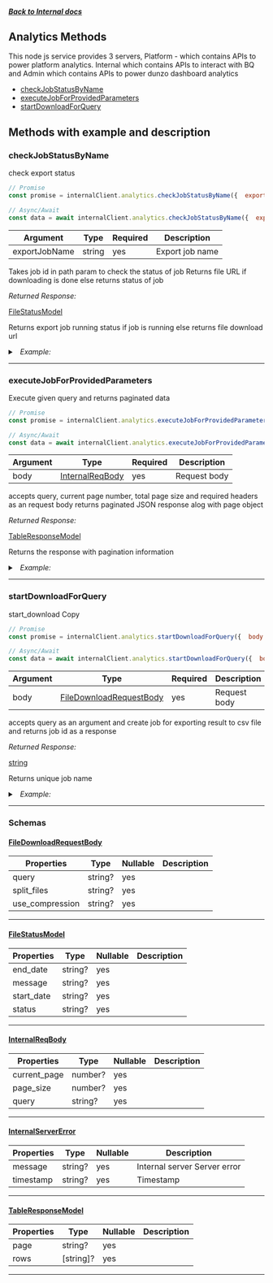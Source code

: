 




##### [Back to Internal docs](./README.md)

## Analytics Methods
This node js service provides 3 servers, Platform - which contains APIs to power platform analytics. Internal which contains APIs to interact with BQ and Admin which contains APIs to power dunzo dashboard analytics


* [checkJobStatusByName](#checkjobstatusbyname)
* [executeJobForProvidedParameters](#executejobforprovidedparameters)
* [startDownloadForQuery](#startdownloadforquery)



## Methods with example and description




### checkJobStatusByName
check export status



```javascript
// Promise
const promise = internalClient.analytics.checkJobStatusByName({  exportJobName : value });

// Async/Await
const data = await internalClient.analytics.checkJobStatusByName({  exportJobName : value });
```





| Argument  |  Type  | Required | Description |
| --------- | -----  | -------- | ----------- | 
| exportJobName | string | yes | Export job name |  



Takes job id in path param to check the status of job Returns file URL if downloading is done else returns status of job

*Returned Response:*




[FileStatusModel](#FileStatusModel)

Returns export job running status if job is running else returns file download url




<details>
<summary><i>&nbsp; Example:</i></summary>

```json

```
</details>









---


### executeJobForProvidedParameters
Execute given query and returns paginated data



```javascript
// Promise
const promise = internalClient.analytics.executeJobForProvidedParameters({  body : value });

// Async/Await
const data = await internalClient.analytics.executeJobForProvidedParameters({  body : value });
```





| Argument  |  Type  | Required | Description |
| --------- | -----  | -------- | ----------- |
| body | [InternalReqBody](#InternalReqBody) | yes | Request body |


accepts query, current page number, total page size and required headers as an request body returns paginated JSON response alog with page object

*Returned Response:*




[TableResponseModel](#TableResponseModel)

Returns the response with pagination information




<details>
<summary><i>&nbsp; Example:</i></summary>

```json

```
</details>









---


### startDownloadForQuery
start_download Copy



```javascript
// Promise
const promise = internalClient.analytics.startDownloadForQuery({  body : value });

// Async/Await
const data = await internalClient.analytics.startDownloadForQuery({  body : value });
```





| Argument  |  Type  | Required | Description |
| --------- | -----  | -------- | ----------- |
| body | [FileDownloadRequestBody](#FileDownloadRequestBody) | yes | Request body |


accepts query as an argument and create job for exporting result to csv file and returns job id as a response

*Returned Response:*




[string](#string)

Returns unique job name




<details>
<summary><i>&nbsp; Example:</i></summary>

```json

```
</details>









---



### Schemas


#### [FileDownloadRequestBody](#FileDownloadRequestBody)

 | Properties | Type | Nullable | Description |
 | ---------- | ---- | -------- | ----------- |
 | query | string? |  yes  |  |
 | split_files | string? |  yes  |  |
 | use_compression | string? |  yes  |  |
 

---

#### [FileStatusModel](#FileStatusModel)

 | Properties | Type | Nullable | Description |
 | ---------- | ---- | -------- | ----------- |
 | end_date | string? |  yes  |  |
 | message | string? |  yes  |  |
 | start_date | string? |  yes  |  |
 | status | string? |  yes  |  |
 

---

#### [InternalReqBody](#InternalReqBody)

 | Properties | Type | Nullable | Description |
 | ---------- | ---- | -------- | ----------- |
 | current_page | number? |  yes  |  |
 | page_size | number? |  yes  |  |
 | query | string? |  yes  |  |
 

---

#### [InternalServerError](#InternalServerError)

 | Properties | Type | Nullable | Description |
 | ---------- | ---- | -------- | ----------- |
 | message | string? |  yes  | Internal server Server error |
 | timestamp | string? |  yes  | Timestamp |
 

---

#### [TableResponseModel](#TableResponseModel)

 | Properties | Type | Nullable | Description |
 | ---------- | ---- | -------- | ----------- |
 | page | string? |  yes  |  |
 | rows | [string]? |  yes  |  |
 

---




